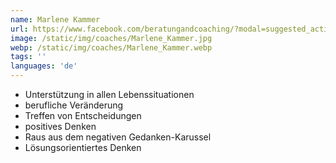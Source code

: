 ```yaml
---
name: Marlene Kammer
url: https://www.facebook.com/beratungandcoaching/?modal=suggested_action&amp;notif_id=1586589603013353&amp;notif_t=page_user_activity
image: /static/img/coaches/Marlene_Kammer.jpg
webp: /static/img/coaches/Marlene_Kammer.webp
tags: ''
languages: 'de'
---
```


<ul><li>Unterstützung in allen Lebenssituationen</li><li>berufliche Veränderung</li><li>Treffen von Entscheidungen</li><li>positives Denken&nbsp;</li><li>Raus aus dem negativen Gedanken-Karussel</li><li>Lösungsorientiertes Denken</li></ul>